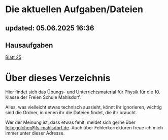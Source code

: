 # Die aktuellen Aufgaben/Dateien 
## updated: 05.06.2025 16:36

## Hausaufgaben

[Blatt 25](arbeitsblaetter/aufg-25-vektor-arbeit-2025-06-04.pdf)

# Über dieses Verzeichnis

Hier findet sich das Übungs- und Unterrichtsmaterial für Physik für die 10. Klasse der Freien Schule Mahlsdorf.

Alles, was vielleicht etwas technisch aussieht, könnt Ihr ignorieren, wichtig sind die Ordner, in denen ihr die Dateien findet, die ihr braucht.

Wer der Meinung ist, dass etwas fehlt, meldet sich gerne über [felix.golcher@fs-mahlsdorf.de](mailto:felix.golcher@fs-mahlsdorf.de). Auch über Fehlerkorrekturen freue ich mich immer unter dieser Adresse.
